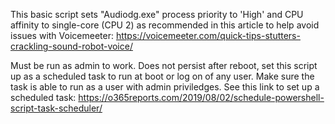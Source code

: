 This basic script sets "Audiodg.exe" process priority to 'High' and CPU affinity to single-core (CPU 2) as recommended in this article to help avoid issues with Voicemeeter: https://voicemeeter.com/quick-tips-stutters-crackling-sound-robot-voice/

Must be run as admin to work.  Does not persist after reboot, set this script up as a scheduled task to run at boot or log on of any user.  Make sure the task is able to run as a user with admin priviledges.  See this link to set up a scheduled task: https://o365reports.com/2019/08/02/schedule-powershell-script-task-scheduler/